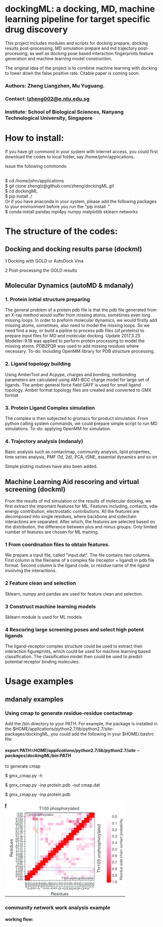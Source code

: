 # dockingML: a docking, MD, machine learning pipeline for target specific drug discovery
<p>
This project includes modules and scripts for docking prepare, docking results post-processing,
MD simulation prepare and md trajectory post-processing, as well as docking pose based interaction
fingerprints feature generation and machine learning model construction.
</p>
<p>
The original idea of the project is to combine machine learning with
docking to lower down the false positive rate. Citable paper is coming soon.
</p>

### Authors: Zheng Liangzhen, Mu Yuguang.
### Contact: lzheng002@e.ntu.edu.sg
### Institute: School of Biological Sciences, Nanyang Technological University, Singapore

# How to install:
<p>If you have git commond in your system with internet access, you could first download the codes
to local folder, say /home/john/applications. <p>
<p>Issue the following commonds:</p>
<br>
$ cd /home/john/applications
<br>
$ git clone zhenglz@github.com/zheng/dockingML.git
<br>
$ cd dockingML
<br>
$ pip install ./
<br>
Or if you have anaconda in your system, please add the following packages to your environment before you
run the "pip install ."
<br>
$ conda install pandas mpi4py numpy matplotlib sklearn networkx
</p>

# The structure of the codes:

## Docking and docking results parse (dockml)
<p> 1 Docking with GOLD or AutoDock Vina </p>
<p> 2 Post-processing the GOLD results </p>
 
## Molecular Dynamics (autoMD & mdanaly)
### 1. Protein initial structure preparing
<p>The general problem of a protein pdb file is that the pdb file generated 
from an X-ray method would suffer from missing atoms,  sometimes even long missing loops.
In order to preform molecular dynamics, we would firstly add missing atoms, 
sometimes, also need to model the missing loops. So we need find a way, or build a 
pipline to process pdb files (of proteins) to prepare input files for MD and molecular docking.
Update 2017.3.25 Modeller-9.18 was applied to perform protein processing to model the missing atoms. 
PDB2PQR was used to add missing residues where necessary.
To-do: including OpenMM library for PDB structure processing.
</p>

### 2. Ligand topology building
<p>Using AmberTool and Acpype, charges and bonding, nonbonding parameters
are calculated using AM1-BCC charge model for large set of ligands. 
The amber general force field GAFF is used for small ligand topology.
Amber format topology files are created and converted to GMX format </p>

### 3. Protein Ligand Complex simulation
<p>The complex is then subjected to gromacs for product simulation. From python calling system 
commands, we could prepare simple script to run MD simulations. 
To-do: applying OpenMM for simulation.
</p>

### 4. Trajectory analysis (mdanaly)
<p>Basic analysis such as contactmap, community analysis, lipid properties,
time series analysis, PMF (1d, 2d), PCA, tSNE, essential dynamics and so on <p>
<p>Simple ploting routines have also been added. </p>

## Machine Learning Aid rescoring and virtual screening (dockml)
<p>From the results of md simulation or the results of molecular docking,
we first extract the important features for ML.
Features including, contacts, vdw energy contribution, electrostatic
contributions. All the features are decomposed into single residues,
where backbone and sidechain interactions are separated.
After which, the features are selected based on the distribution,
the difference between plus and minus groups. Only limited number of
features are chosen for ML training. </p>

### 1 From coordination files to obtain features.
<p> We prepare a input file, called "input.dat". The file contains two columns. First
column is the filename of a complex file (receptor + ligand) in pdb file format.
Second column is the ligand code, or residue name of the ligand involving the
interactions. <p>

### 2 Feature clean and selection
<p>Sklearn, numpy and pandas are used for feature clean and selection. </p>

### 3 Construct machine learning models
<p>Sklearn module is used for ML models
</p>

### 4 Rescoring large screening poses and select high potent ligands
<p>The ligand-receptor complex structure could be used to extract their interaction
figureprints, which could be used for machine learning based classification. The 
classification model then could be used to predict potential receptor binding 
molecules.
 </p>

# Usage examples 
## mdanaly examples
### Using cmap to generate residue-residue contactmap
<p> Add the /bin directory to your PATH. For example, the package is installed in the 
$HOME/applications/python2.7/lib/python2.7/site-packages/dockingML, you could add
the following in your $HOME/.bashrc file:</p>

#### export PATH=$HOME/applications/python2.7/lib/python2.7/site-packages/dockingML/bin:$PATH

<p> to generate cmap</p>
<p> $ gmx_cmap.py -h  </p>
<p> $ gmx_cmap.py -inp protein.pdb -out cmap.dat </p>
<p> $ gmx_cmap.py -inp protein.pdb </p>
<img src="./data/example_cmap.png" alt="example contactmap">

### community network work analysis example
#### working flow:

